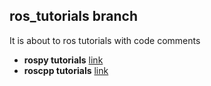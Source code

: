 ## ros_tutorials branch
It is about to ros tutorials with code comments
- **rospy tutorials** [link](http://wiki.ros.org/rospy/Tutorials)
- **roscpp tutorials** [link](http://wiki.ros.org/roscpp/Tutorials)
